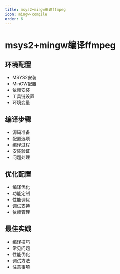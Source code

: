 ```yaml
---
title: msys2+mingw编译ffmpeg
icon: mingw-compile
order: 6
---
```


# msys2+mingw编译ffmpeg

## 环境配置
- MSYS2安装
- MinGW配置
- 依赖安装
- 工具链设置
- 环境变量

## 编译步骤
- 源码准备
- 配置选项
- 编译过程
- 安装验证
- 问题处理

## 优化配置
- 编译优化
- 功能定制
- 性能调优
- 调试支持
- 依赖管理

## 最佳实践
- 编译技巧
- 常见问题
- 性能优化
- 调试方法
- 注意事项
